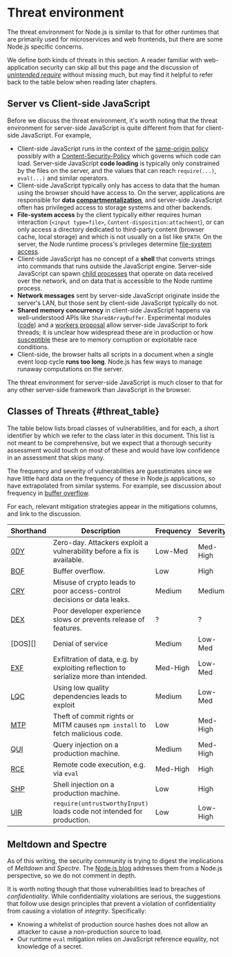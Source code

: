 # Threat environment

The threat environment for Node.js is similar to that for other runtimes that
are primarily used for microservices and web frontends, but there are some
Node.js specific concerns.

We define both kinds of threats in this section.  A reader familiar with
web-application security can skip all but this page and the discussion
of [*unintended require*][UIR] without missing much, but may find it
helpful to refer back to the table below when reading later chapters.

## Server vs Client-side JavaScript

Before we discuss the threat environment, it's worth noting that the threat
environment for server-side JavaScript is quite different from that for
client-side JavaScript.  For example,

* Client-side JavaScript runs in the context of the
  [same-origin policy][] possibly with a
  [Content-Security-Policy][CSP] which governs which code can load.
  Server-side JavaScript **code loading** is typically only
  constrained by the files on the server, and the values that can
  reach `require(...)`, `eval(...)` and similar operators.
* Client-side JavaScript typically only has access to data that the
  human using the browser should have access to.  On the server,
  applications are responsible for **data [compartmentalization][]**,
  and server-side JavaScript often has privileged access to storage
  systems and other backends.
* **File-system access** by the client typically either requires human
  interaction
  (`<input type=file>`, `Content-disposition:attachment`), or can only access
  a directory dedicated to third-party content (browser cache, local storage)
  and which is not usually on a list like `$PATH`.
  On the server, the Node runtime process's privileges determine
  [file-system access][nodejs/fs].
* Client-side JavaScript has no concept of a **shell** that converts
  strings into commands that runs outside the JavaScript engine.
  Server-side JavaScript can spawn
  [child processes][nodejs/child_process] that operate on data
  received over the network, and on data that is accessible to the
  Node runtime process.
* **Network messages** sent by server-side JavaScript originate inside
  the server's LAN, but those sent by client-side JavaScript typically do not.
* **Shared memory concurrency** in client-side JavaScript happens via
  well-understood APIs like `SharedArrayBuffer`.  Experimental modules
  ([code][threads-a-gogo]) and a [workers proposal][]
  allow server-side JavaScript to fork threads; it is
  unclear how widespread these are in production or how
  [susceptible][thread corner cases] these are to memory corruption
  or exploitable race conditions.
* Client-side, the browser halts all scripts in a document when a
  single event loop cycle **runs too long**.
  Node.js has few ways to manage runaway computations on the server.

The threat environment for server-side JavaScript is much closer to
that for any other server-side framework than JavaScript in the
browser.

## Classes of Threats {#threat_table}

The table below lists broad classes of vulnerabilities, and for each,
a short identifier by which we refer to the class later in this
document.  This list is not meant to be comprehensive, but we expect
that a thorough security assessment would touch on most of these and
would have low confidence in an assessment that skips many.

The frequency and severity of vulnerabilities are guesstimates since
we have little hard data on the frequency of these in Node.js
applications, so have extrapolated from similar systems.  For example,
see discussion about frequency in [buffer overflow][BOF].

For each, relevant mitigation strategies appear in the mitigations
columns, and link to the discussion.

| Shorthand | Description                                                                           | Frequency | Severity | Mitigations                 |
| --------- | ------------------------------------------------------------------------------------- | --------- | -------- | --------------------------- |
| [0DY][]   | Zero-day.  Attackers exploit a vulnerability before a fix is available.               | Low-Med   | Med-High | [cdeps][m-cd] [fail][m-fa]  |
| [BOF][]   | Buffer overflow.                                                                      | Low       | High     | [ovrsi][m-os]               |
| [CRY][]   | Misuse of crypto leads to poor access-control decisions or data leaks.                | Medium    | Medium   | [ovrsi][m-os]               |
| [DEX][]   | Poor developer experience slows or prevents release of features.                      | ?         | ?        | [dynam][m-dy] [ovrsi][m-os] |
| [DOS][]   | Denial of service                                                                     | Medium    | Low-Med  | TBD                         |
| [EXF][]   | Exfiltration of data, e.g. by exploiting reflection to serialize more than intended.  | Med-High  | Low-Med  | [ovrsi][m-os]               |
| [LQC][]   | Using low quality dependencies leads to exploit                                       | Medium    | Low-Med  | [kdeps][m-kd] [ovrsi][m-os] |
| [MTP][]   | Theft of commit rights or MITM causes `npm install` to fetch malicious code.          | Low       | Med-High | [kdeps][m-kd] [cdeps][m-cd] |
| [QUI][]   | Query injection on a production machine.                                              | Medium    | Med-High | [ovrsi][m-os] [qlang][m-ql] |
| [RCE][]   | Remote code execution, e.g. via `eval`                                                | Med-High  | High     | [dynam][m-dy] [ovrsi][m-os] |
| [SHP][]   | Shell injection on a production machine.                                              | Low       | High     | [ovrsi][m-os] [cproc][m-cp] |
| [UIR][]   | `require(untrustworthyInput)` loads code not intended for production.                 | Low       | Low-High | [dynam][m-dy]               |


## Meltdown and Spectre

As of this writing, the security community is trying to digest
the implications of *Meltdown* and *Spectre*.  The
[Node.js blog][Meltdown Spectre Impact] addresses them from a
Node.js perspective, so we do not comment in depth.

It is worth noting though that those vulnerabilities lead to
breaches of *confidentiality*.  While confidentiality violations
are serious, the suggestions that follow use design principles
that prevent a violation of confidentiality from causing a
violation of *integrity*.  Specifically:

*  Knowing a whitelist of production source hashes does not
   allow an attacker to cause a non-production source to load.
*  Our runtime `eval` mitigation relies on JavaScript reference
   equality, not knowledge of a secret.


[same-origin policy]: https://developer.mozilla.org/en-US/docs/Web/Security/Same-origin_policy
[CSP]: https://developers.google.com/web/fundamentals/security/csp/
[compartmentalization]: https://cwe.mitre.org/data/definitions/653.html
[nodejs/fs]: https://nodejs.org/api/fs.html
[nodejs/child_process]: https://nodejs.org/api/child_process.html
[threads-a-gogo]: https://github.com/xk/node-threads-a-gogo/blob/74005641d53b0d85e8d75e2506eddbded15f5112/src/threads_a_gogo.cc#L1387
[workers proposal]: https://github.com/nodejs/worker/issues/2
[thread corner cases]: https://github.com/nodejs/worker/issues/4#issuecomment-306090967
[Query Injection]: https://cwe.mitre.org/data/definitions/89.html
[0DY]: threat-0DY.md
[BOF]: threat-BOF.md
[CRY]: threat-CRY.md
[DEX]: threat-DEX.md
[EXF]: threat-EXF.md
[LQC]: threat-LQC.md
[MTP]: threat-MTP.md
[QUI]: threat-QUI.md
[RCE]: threat-RCE.md
[SHP]: threat-SHP.md
[UIR]: threat-UIR.md
[m-dy]: ../chapter-2/dynamism.md
[m-kd]: ../chapter-3/knowing_dependencies.md
[m-cd]: ../chapter-4/close_dependencies.md
[m-os]: ../chapter-5/oversight.md
[m-fa]: ../chapter-6/failing.md
[m-cp]: ../chapter-7/child-processes.md
[m-ql]: ../chapter-7/query-langs.md
[Meltdown Spectre Impact]: https://nodejs.org/en/blog/vulnerability/jan-2018-spectre-meltdown/
